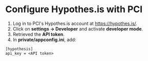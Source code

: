 Configure Hypothes.is with PCI
==============================

1. Log in to PCI's Hypothes.is account at https://hypothes.is/.
2. Click on **settings -> Developer** and activate **developer mode**.
3. Retrieved the **API token**.
4. In **private/appconfig.ini**, add:
```
[hypothesis]
api_key = <API token>
```
